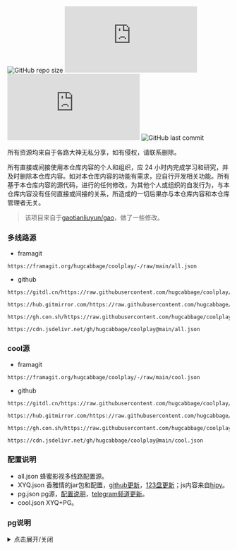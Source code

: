 ![GitHub repo size](https://img.shields.io/github/repo-size/hugcabbage/coolplay)
![GitHub file size in bytes](https://img.shields.io/github/size/hugcabbage/coolplay/jar%2Fpg.jar?label=pg.jar%20size)
![GitHub file size in bytes](https://img.shields.io/github/size/hugcabbage/coolplay/jar%2FXYQ.jar?label=XYQ.jar%20size)
![GitHub last commit](https://img.shields.io/github/last-commit/hugcabbage/coolplay)

所有资源均来自于各路大神无私分享，如有侵权，请联系删除。

所有直接或间接使用本仓库内容的个人和组织，应 24 小时内完成学习和研究，并及时删除本仓库内容。如对本仓库内容的功能有需求，应自行开发相关功能。所有基于本仓库内容的源代码，进行的任何修改，为其他个人或组织的自发行为，与本仓库内容没有任何直接或间接的关系，所造成的一切后果亦与本仓库内容和本仓库管理者无关。

> 该项目来自于[gaotianliuyun/gao](https://github.com/gaotianliuyun/gao.git)，做了一些修改。

### 多线路源
- framagit
```text
https://framagit.org/hugcabbage/coolplay/-/raw/main/all.json
```
- github
```text
https://gitdl.cn/https://raw.githubusercontent.com/hugcabbage/coolplay/main/all.json
```
```text
https://hub.gitmirror.com/https://raw.githubusercontent.com/hugcabbage/coolplay/main/all.json
```
```text
https://gh.con.sh/https://raw.githubusercontent.com/hugcabbage/coolplay/main/all.json
```
```text
https://cdn.jsdelivr.net/gh/hugcabbage/coolplay@main/all.json
```

### cool源
- framagit
```text
https://framagit.org/hugcabbage/coolplay/-/raw/main/cool.json
```
- github
```text
https://gitdl.cn/https://raw.githubusercontent.com/hugcabbage/coolplay/main/cool.json
```
```text
https://hub.gitmirror.com/https://raw.githubusercontent.com/hugcabbage/coolplay/main/cool.json
```
```text
https://gh.con.sh/https://raw.githubusercontent.com/hugcabbage/coolplay/main/cool.json
```
```text
https://cdn.jsdelivr.net/gh/hugcabbage/coolplay@main/cool.json
```

### 配置说明
- all.json 蜂蜜影视多线路配置源。
- XYQ.json 香雅情的jar包和配置，[github更新](https://github.com/xyq254245/xyqonlinerule.git)，[123盘更新](https://www.123pan.com/s/alSeVv-lGO0A.html)；js内容来自[hipy](https://github.com/hjdhnx/hipy-server.git)。
- pg.json pg源，[配置说明](#pg说明)，[telegram频道更新](https://t.me/s/PandaGroovePG)。
- cool.json XYQ+PG。

### pg说明
<details>
  <summary>点击展开/关闭</summary>

有缘人注意：本zip目前仅支持"影视","OK影视","EasyBox"使用，其他播放器或基于影视魔改的播放器使用本zip都会导致网盘内容无法播放。对本zip内的核心jar所作的任何魔改、缝合都会导致网盘原画不可播放。

* 本ZIP所加载的资源完全来自网上公开分享的内容，若有版权问题请联系相关网站删除，本ZIP只读取和播放网络公开资源，既不维护也不储存任何网络资源。

****************************************************************

*  把本zip文件解压缩到安卓设备的任意目录                       *

*  然后在播放器的点播接口设定中，指定到解压后目录中的jsm.json  *

****************************************************************

================================================================

以下所有说明不看也可以正常使用本zip，只是给动手能力强的有缘人更多定制化的可能性。默认设置就可以欣赏绝大部分网络资源，只需要切换到“网盘及弹幕设置”这个视频源扫不同网盘的二维码即可。（切换方法：播放器首页点击左上角图标或文字，找到“网盘及弹幕设置”点击）

================================================================

提示0: 多个播放器或多次外挂本zip情况下，需要只保留一个播放器或1个外挂运行，其他的要主动杀掉，否则可能出现网盘播放异常.

提示1：发现影视壳并不能加载最新的jar，如果遇到jar表现异常，或者最新的jar承诺的功能改进没有实现，请清除播放壳app的缓存后强杀播放壳后再试，清除方法1：在壳app的设置里点击“缓存”，清除方法2：设备的应用管理中，清除壳app的数据及缓存。

提示2：迅雷云盘限制极为严格，不要尝试单账号多用户异地使用，或多线程使用，随时可能封号。

提示3：zip包内预置的aliproxy从jar内的assets改为zip内的aliproxy.gz，可以减少jar包对播放器内存的消耗，但因为aliproxy.gz的释出需要使用到壳上的proxy功能，所以如果播放设备安装了多个类似的播放器，可能导致aliproxy释放出错或运行出错。不要尝试在同一个播放设备上运行多个播放壳，也不要尝试把本jar加载到同一个播放设备的不同播放壳上。

提示4：本zip会自动检测系统内核是64还是32位，尽量使用aliproxy的64位版本（不带.64扩展名），但受系统限制，有时自动检测会失败，就会回落到aliproxy.32，如果你确定自己的系统内核是64位的，则可以在tokenm.json中设置"aliproxy_url":"./aliproxy.gz;md5=1"来强制使用64位的aliproxy

提示5：播放原盘ISO时，可能会呼叫外部播放器，此时需要把原播放器在任务列表中锁定，防止原播放器切入后台被杀掉，具体方法：按任务列表按钮，找到原播放器，点击图标在弹出菜单中选择锁定或点击锁头标志

可以透过配置中的“网盘及弹幕配置”的视频源来实现快捷方便的获取32位token及opentoken的功能。

复制lib/tokentemplate.json成为lib/tokenm.json，并填写必要的内容

tokenm.json格式说明：

```jsonc
{
"token":"这里填写阿里云盘的32位token，也可以不填写，在播放阿里云盘内容时会弹出窗口，点击QrCode，用阿里云盘app扫码",
"open_token":"这里填写通过alist或其他openapi提供方申请的aliyun openapi token",
"thread_limit":32, //这里是阿里云盘的GO代理的并发协程数或java代理的并发线程数
"is_vip":true, //是否是阿里云盘的VIP用户，设置为true后，使用vip_thread_limit设置的数值来并发加速
"vip_thread_limit":32, //这里是阿里云盘的转存原画并发线程数
"quark_thread_limit":32, //这里是夸克网盘GO代理的并发协程数或java代理的并发线程数，若遇到账号被限制并发数，请将此数值改为10
"quark_vip_thread_limit":32, //这里是夸克网盘设置quark_is_vip:true之后的并发线程数，若遇到账号被限制并发数，请将此数值改为10
"quark_is_vip":false, //本配置项已废弃
"quark_is_guest":false, //本项目设置为false表示是夸克的VIP或88VIP用户，使用更快的多线程加载方式，设置为true表示是纯免费的夸克用户，使用优化限速的多线程加载方式
"vod_flags":"4kz|auto", //这里是播放阿里云的画质选项，4kz代表转存GO原画,4ko代表转存Open原画,其他都代表预览画质,可选的预览画质包括qhd,fhd,hd,sd,ld，
"quark_flags":"4kz|auto", //这里是播放夸克网盘的画质选项，4kz代表转存原画（GO原画），其他都代表转码画质,可选的预览画质包括4k,2k,super,high,low,normal
"uc_thread_limit":0,
"uc_is_vip":false,
"uc_flags":"4kz|auto",
"uc_vip_thread_limit":0,
"thunder_thread_limit":0,
"thunder_is_vip":false,
"thunder_vip_thread_limit":0,
"thunder_flags":"4k|4kz|auto",
"aliproxy":"这里填写外部的加速代理，用于在盒子性能不够的情况下，使用外部的加速代理来加速播放，可以不填写",
"proxy":"这里填写用于科学上网的地址，连接openapi或某些资源站可能会需要用到，可以不填写",
"open_api_url":"https://api.xhofe.top/alist/ali_open/token", //这是alist的openapi接口地址，也可使用其他openapi提供商的地址。
"danmu":true,//是否全局开启阿里云盘所有csp的弹幕支持，聚合类CSP仍需单独设置，例如Wogg, Wobg
"quark_danmu":true,//是否全局开启夸克网盘的所有csp的弹幕支持, 聚合类CSP仍需单独设置，例如Wogg, Wobg
"quark_cookie":"这里填写通过https://pan.quark.cn网站获取到的cookie，会很长，全数填入即可。"
"uc_cookie":"这里填写通过https://drive.uc.cn网站登录获取的cookie",
"thunder_username":"这里填入用户名或手机号，如果是手机号，记得是类似'+86 139123457'这样的格式，+86后有空格才对",
"thunder_password":"密码",
"thunder_captchatoken":"首次使用迅雷网盘时，需要使用app弹出的登陆地址去接码登录，并获取captchaToken，具体方法参考alist网站的文档:https://alist.nn.ci/zh/guide/drivers/thunder.html",
"pikpak_username":"PikPak网盘的用户名",
"pikpak_password":"PikPak网盘的密码",
"pikpak_flags":"4k|auto",
"pikpak_thread_limit":2,
"pikpak_vip_thread_limit":2,
"pikpak_proxy":"用于科学上网连接PikPak网盘的代理服务器地址",
"pikpak_proxy_onlyapi":false
}
```
</details>
